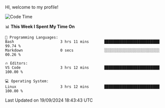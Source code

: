 HI, welcome to my profile!
<!--START_SECTION:waka-->
![Code Time](http://img.shields.io/badge/Code%20Time-1%2C896%20hrs%207%20mins-blue)

📊 **This Week I Spent My Time On** 

```text
💬 Programming Languages: 
Bash                     3 hrs 11 mins       █████████████████████████   99.74 % 
Markdown                 0 secs              ░░░░░░░░░░░░░░░░░░░░░░░░░   00.26 % 

🔥 Editors: 
VS Code                  3 hrs 12 mins       █████████████████████████   100.00 % 

💻 Operating System: 
Linux                    3 hrs 12 mins       █████████████████████████   100.00 % 
```


 Last Updated on 19/09/2024 18:43:43 UTC
<!--END_SECTION:waka-->
